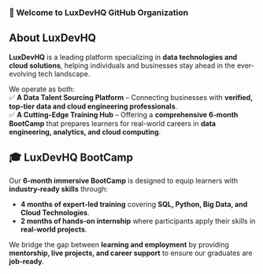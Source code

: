 ### 👋 Welcome to LuxDevHQ GitHub Organization  

## About LuxDevHQ  
**LuxDevHQ** is a leading platform specializing in **data technologies and cloud solutions**, helping individuals and businesses stay ahead in the ever-evolving tech landscape.  

We operate as both:  
✅ **A Data Talent Sourcing Platform** – Connecting businesses with **verified, top-tier data and cloud engineering professionals**.  
✅ **A Cutting-Edge Training Hub** – Offering a **comprehensive 6-month BootCamp** that prepares learners for real-world careers in **data engineering, analytics, and cloud computing**.  

## 🎓 LuxDevHQ BootCamp  
Our **6-month immersive BootCamp** is designed to equip learners with **industry-ready skills** through:  

- **4 months of expert-led training** covering **SQL, Python, Big Data, and Cloud Technologies**.  
- **2 months of hands-on internship** where participants apply their skills in **real-world projects**.  

We bridge the gap between **learning and employment** by providing **mentorship, live projects, and career support** to ensure our graduates are **job-ready**.  
